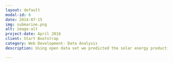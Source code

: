 ```yaml
---
layout: default
modal-id: 6
date: 2014-07-15
img: submarine.png
alt: image-alt
project-date: April 2016
client: Start Bootstrap
category: Web Development- Data Analysis
description: Using open data set we predicted the solar energy production by analyzing large climate data.

---
```

